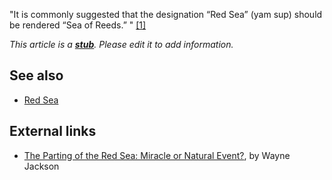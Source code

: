 "It is commonly suggested that the designation “Red Sea” (yam sup)
should be rendered “Sea of Reeds.” "
[[1]](http://www.christiancourier.com/archives/redSeaMiracle.htm)

*This article is a **[stub](http://www.theopedia.com/Category:Theopedia_stubs "Category:Theopedia stubs")**. Please edit it to add information.*
## See also

-   [Red Sea](Red_Sea "Red Sea")

## External links

-   [The Parting of the Red Sea: Miracle or Natural Event?](http://www.christiancourier.com/archives/redSeaMiracle.htm),
    by Wayne Jackson



